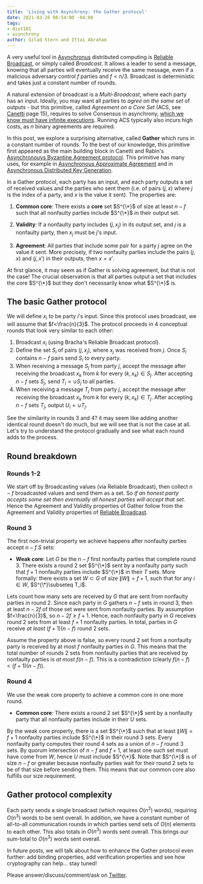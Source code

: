 ```yaml
---
title: 'Living with Asynchrony: the Gather protocol'
date: 2021-03-26 06:54:00 -04:00
tags:
- dist101
- asynchrony
author: Gilad Stern and Ittai Abraham
---
```


A very useful tool in [Asynchronus](https://decentralizedthoughts.github.io/2019-06-01-2019-5-31-models/) distributed computing is [Reliable Broadcast](https://decentralizedthoughts.github.io/2020-09-19-living-with-asynchrony-brachas-reliable-broadcast/), or simply called *Broadcast*. It allows a leader to send a message, knowing that all parties will eventually receive the same message, even if a malicious adversary control $f$ parties and $f<n/3$. Broadcast is deterministic and takes just a constant number of rounds. 


A natural extension of broadcast is a *Multi-Broadcast*, where each party has an input. Ideally, you may want all parties to *agree on the same set* of outputs - but this primitive, called *Agreement on a Core Set* (ACS, see [Canetti](http://www.cs.technion.ac.il/users/wwwb/cgi-bin/tr-get.cgi/1993/CS/CS0755.pdf) page 15), requires to solve Consensus in asynchrony, [which we know must have infinite executions](https://decentralizedthoughts.github.io/2019-12-15z-asynchrony-uncommitted-lower-bound/). Running ACS typically also incurs high costs, as $n$ binary agreements are required.



In this post, we explore a surprising alternative, called **Gather** which runs in a constant number of rounds. To the best of our knowledge, this primitive first appeared as the main building block in Canetti and Rabin's [Asynchronouys Byzantine Agreement protocol](https://www.net.t-labs.tu-berlin.de/~petr/FDC-07/papers/CR93.pdf). This primitive has many uses, for example in [Asynchronous Approximate Agreement](https://www.cs.huji.ac.il/~ittaia/papers/AAD-OPODIS04.pdf) and in [Asynchronous Distributed Key Generation](https://arxiv.org/abs/2102.09041). 


In a Gather protocol, each party has an input, and each party outputs a set of received values and the parties who sent them (i.e. of pairs $(j,x)$ where $j$ is the index of a party, and $x$ is the value it sent). The properties are:


1. **Common core**: There exists a **core** set $S^{\*}$ of size at least $n-f$ such that all nonfaulty parties include $S^{\*}$ in their output set. 

2. **Validity**: If a nonfaulty party includes $(j,x_j)$ in its output set, and $j$ is a nonfaulty party, then $x_j$ must be $j$'s input. 

3. **Agreement**: All parties that include some pair for a party $j$ agree on the value it sent. More precisely, if two nonfaulty parties include the pairs $(j,x)$ and $(j,x')$ in their outputs, then $x=x'$. 

At first glance, it may seem as if Gather is solving agreement, but that is not the case!  The crucial observation is that all parties output a set that includes the core $S^{\*}$ but they don't necessarily know what $S^{\*}$ is.

## The basic Gather protocol

We will define $x_i$ to be party $i$'s input. Since this protocol uses broadcast, we will assume that $f<\frac{n}{3}$. The protocol proceeds in $4$ conceptual rounds that look very similar to each other:

1. Broadcast $x_i$ (using Bracha's Reliable Broadcast protocol).
2. Define the set $S_i$ of pairs $(j,x_j)$, where $x_j$ was received from $j$. Once $S_i$ contains $n-f$ pairs send $S_i$ to every party.
3. When receiving a message $S_j$ from party $j$, accept the message after receiving the broadcast $x_k$ from $k$ for every $(k,x_k)\in S_j$. After accepting $n-f$ sets $S_j$, send $T_i=\cup S_j$ to all parties.
4. When receiving a message $T_j$ from party $j$, accept the message after receiving the broadcast $x_k$ from $k$ for every $(k,x_k)\in T_j$. After accepting $n-f$ sets $T_j$, output $U_i=\cup T_j$.

See the similarity in rounds 3 and 4? it may seem like adding another identical round doesn't do much, but we will see that is not the case at all.
Let's try to understand the protocol gradually and see what each round adds to the process.

## Round breakdown

### Rounds 1-2
We start off by Broadcasting values (via Reliable Broadcast), then collect $n-f$ broadcasted values and send them as a set. So *if an honest party accepts some set then eventually all honest parties will accept that set*. Hence the Agreement and Validity properties of Gather follow from the Agreement and Validity properties of [Reliable Broadcast](https://decentralizedthoughts.github.io/2020-09-19-living-with-asynchrony-brachas-reliable-broadcast/).

### Round 3
The first non-trivial property we achieve happens after nonfaulty parties accept $n-f$ $S$ sets:

* **Weak core**: Let $G$ be the $n-f$ first nonfaulty parties that complete round 3. There exists a round 2 set $S^{\*}$ sent by a nonfaulty party such that $f+1$ nonfaulty parties include $S^{\*}$ in their $T$ sets.
More formally: there exists a set $W \subset G$ of size $\|W\|=f+1$, such that for any $i\in W$, $S^{\*}\subseteq T_i$. 


Lets count how many sets are received by $G$ that are sent from nonfaulty parties in round 2. Since each party in $G$ gathers $n-f$ sets in round 3, then at least $n-2f$ of those set were sent from nonfaulty parties. By assumption $f<\frac{n}{3}$, so $n-2f\geq f+1$. Hence, each nonfaulty party in $G$ receives round 2 sets from at least $f+1$ nonfaulty parties. In total, parties in $G$ receive *at least* $(f+1)(n-f)$ round 2 sets.

Assume the property above is false, so every round 2 set from a nonfaulty party is received by at most $f$ nonfaulty parties in $G$. This means that the total number of rounds 2 sets from nonfaulty parties that are received by nonfaulty parties is *at most* *$f(n-f)$*. This is a contradiction (clearly $f(n-f)<(f+1)(n-f)$).



### Round 4

We use the weak core property to achieve a common core in one more round. 

* **Common core**: There exists a round 2 set $S^{\*}$ sent by a nonfaulty party that all nonfaulty parties include in their $U$ sets. 

By the weak core property, there is a set $S^{\*}$  such that at least $\|W\|=f+1$ nonfaulty parties include $S^{\*}$ in their round 3 sets. Every nonfaulty party computes their round 4 sets as a union of $n-f$ round 3 sets. By quorum intersection of $n-f$ and $f+1$, at least one such set must have come from $W$, hence $U$ must include $S^{\*}$. Note that $S^{\*}$ is of size $n-f$ or greater because nonfaulty parties wait for their round 2 sets to be of that size before sending them. This means that our common core also fulfills our size requirement.


## Gather protocol complexity

Each party sends a single broadcast (which requires $O(n^2)$ words), requiring $O(n^3)$ words to be sent overall. In addition, we have a constant number of all-to-all communication rounds in which parties send sets of $O(n)$ elements to each other. This also totals in $O(n^3)$ words sent overall. This brings our sum-total to $O(n^3)$ words sent overall.

In future posts, we will talk about how to enhance the Gather protocol even further: add binding properties, add verification properties and see how cryptography can help... stay tuned!


Please answer/discuss/comment/ask on [Twitter](https://twitter.com/ittaia/status/1375454545103499264?s=20).  

